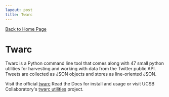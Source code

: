 ```yaml
---
layout: post
title: Twarc
---
```


[Back to Home Page](index.md)   

# Twarc

Twarc is a Python command line tool that comes along with 47 small python utilities for harvesting and working with data from the Twitter public API. Tweets are collected as JSON objects and stores as line-oriented JSON. 

Visit the official [twarc](https://twarc-project.readthedocs.io/en/latest/) Read the Docs for install and usage or visit UCSB Collaboratory's [twarc utilities](https://ucsb-collaboratory.github.io/twarc/) project.
